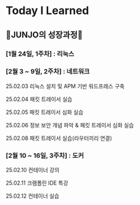 # Today I Learned

## 🐾JUNJO의 성장과정🐾

### [1월 24일, 1주차] : 리눅스

### [2월 3 ~ 9일, 2주차] : 네트워크

25.02.03 리눅스 설치 및 APM 기반 워드프레스 구축

25.02.04 패킷 트레이서 실습

25.02.05 패킷 트레이서 심화 실습

25.02.06 정보 보안 개념 파악 & 패킷 트레이서 심화 실습

25.02.08 패킷 트레이서 실습(라우터끼리 연결)

### [2월 10 ~ 16일, 3주차] : 도커

25.02.10 컨테이너 강의

25.02.11 크램폴린 IDE 특강

25.02.12 컨테이너 실습